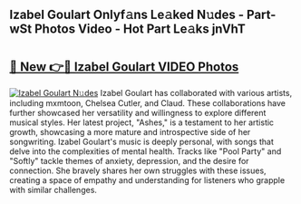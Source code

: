 ## Izabel Goulart Onlyf𝚊ns Le𝚊ked N𝚞des - Part-wSt Photos Video - Hot Part Le𝚊ks jnVhT

# <h2><a href="http://ac33024.deff.icu/?id=Izabel+Goulart">🔗 New 👉🔴 Izabel Goulart VIDEO Photos</a></h2>

[![Izabel Goulart N𝚞des](https://i.imgur.com/rIISA9y.gif)](http://ac33024.deff.icu/?id=Izabel+Goulart)
Izabel Goulart has collaborated with various artists, including mxmtoon, Chelsea Cutler, and Claud. These collaborations have further showcased her versatility and willingness to explore different musical styles. Her latest project, "Ashes," is a testament to her artistic growth, showcasing a more mature and introspective side of her songwriting. Izabel Goulart's music is deeply personal, with songs that delve into the complexities of mental health. Tracks like "Pool Party" and "Softly" tackle themes of anxiety, depression, and the desire for connection. She bravely shares her own struggles with these issues, creating a space of empathy and understanding for listeners who grapple with similar challenges.
